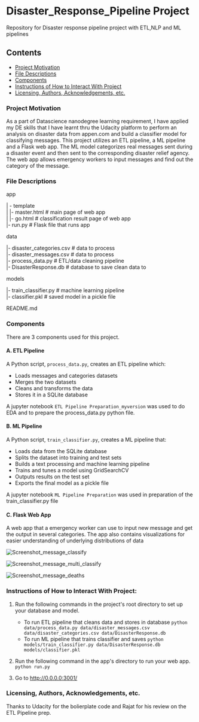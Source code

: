 # Disaster_Response_Pipeline Project
Repository for Disaster response pipeline project with ETL,NLP and ML pipelines

## Contents
 * [Project Motivation](#project-motivation)
 * [File Descriptions](#file-descriptions)
 * [Components](#components)
 * [Instructions of How to Interact With Project](#instructions-of-how-to-interact-with-project)
 * [Licensing, Authors, Acknowledgements, etc.](#licensing-authors-acknowledgements-etc)
 
 ### Project Motivation
As a part of Datascience nanodegree learning requirement, I have applied my DE skills that I have learnt thru the Udacity platform to perform an analysis on disaster data from appen.com and build a classifier model for classifying messages. This project utilizes an ETL pipeline, a ML pipeline and a Flask web app. 
The ML model categorizes real messages sent during a disaster event and then sent to the corresponding disaster relief agency. 
The web app allows emergency workers to input messages and find out the category of the message. 


### File Descriptions
app    

| - template    
| |- master.html # main page of web app    
| |- go.html # classification result page of web app    
|- run.py # Flask file that runs app    


data    

|- disaster_categories.csv # data to process    
|- disaster_messages.csv # data to process    
|- process_data.py # ETL/data cleaning pipeline    
|- DisasterResponse.db # database to save clean data to     


models   

|- train_classifier.py # machine learning pipeline     
|- classifier.pkl # saved model in a pickle file     


README.md    

### Components
There are 3 components used for this project. 

#### A. ETL Pipeline
A Python script, `process_data.py`, creates an ETL pipeline which:

 - Loads messages and categories datasets
 - Merges the two datasets
 - Cleans and transforms the data
 - Stores it in a SQLite database
 
A jupyter notebook `ETL Pipeline Preparation_myversion` was used to do EDA and to prepare the process_data.py python file. 
 
#### B. ML Pipeline
A Python script, `train_classifier.py`, creates a ML pipeline that:

 - Loads data from the SQLite database
 - Splits the dataset into training and test sets
 - Builds a text processing and machine learning pipeline
 - Trains and tunes a model using GridSearchCV
 - Outputs results on the test set
 - Exports the final model as a pickle file
 
A jupyter notebook `ML Pipeline Preparation` was used in preparation of the train_classifier.py file

#### C. Flask Web App
A web app that a emergency worker can use to input new message and get the output in several categories. The app also contains visualizations for easier understanding of underlying distributions of data

![Screenshot_message_classify](https://user-images.githubusercontent.com/107289536/178130096-23401184-f70a-4281-bbb1-8c77f1e269bc.PNG)

![Screenshot_message_multi_classify](https://user-images.githubusercontent.com/107289536/178130094-6f172cbd-5143-44f9-9922-d67eecff312d.PNG)


![Screenshot_message_deaths](https://user-images.githubusercontent.com/107289536/178130093-21b7095e-d948-4d22-b3e8-d9757eab87d5.PNG)





### Instructions of How to Interact With Project:
1. Run the following commands in the project's root directory to set up your database and model.

    - To run ETL pipeline that cleans data and stores in database
        `python data/process_data.py data/disaster_messages.csv data/disaster_categories.csv data/DisasterResponse.db`
    - To run ML pipeline that trains classifier and saves
        `python models/train_classifier.py data/DisasterResponse.db models/classifier.pkl`

2. Run the following command in the app's directory to run your web app.
    `python run.py`

3. Go to http://0.0.0.0:3001/

### Licensing, Authors, Acknowledgements, etc.
Thanks to Udacity for the bolierplate code and Rajat for his review on the ETL Pipeline prep. 
